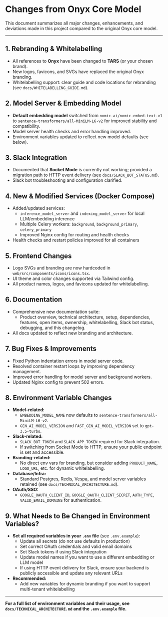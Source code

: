 # Changes from Onyx Core Model

This document summarizes all major changes, enhancements, and deviations made in this project compared to the original Onyx core model.

---

## 1. Rebranding & Whitelabelling
- All references to **Onyx** have been changed to **TARS** (or your chosen brand).
- New logos, favicons, and SVGs have replaced the original Onyx branding.
- Whitelabelling support: clear guide and code locations for rebranding (see `docs/WHITELABELLING_GUIDE.md`).

## 2. Model Server & Embedding Model
- **Default embedding model** switched from `nomic-ai/nomic-embed-text-v1` to `sentence-transformers/all-MiniLM-L6-v2` for improved stability and compatibility.
- Model server health checks and error handling improved.
- Environment variables updated to reflect new model defaults (see below).

## 3. Slack Integration
- Documented that **Socket Mode** is currently not working; provided a migration path to HTTP event delivery (see `docs/SLACK_BOT_STATUS.md`).
- Slack bot troubleshooting and configuration clarified.

## 4. New & Modified Services (Docker Compose)
- Added/updated services:
  - `inference_model_server` and `indexing_model_server` for local LLM/embedding inference
  - Multiple Celery workers: `background`, `background_primary`, `celery_primary`
  - Improved Nginx config for routing and health checks
- Health checks and restart policies improved for all containers

## 5. Frontend Changes
- Logo SVGs and branding are now hardcoded in `web/src/components/icons/icons.tsx`.
- UI theme and color changes supported via Tailwind config.
- All product names, logos, and favicons updated for whitelabelling.

## 6. Documentation
- Comprehensive new documentation suite:
  - Product overview, technical architecture, setup, dependencies, features, open items, ownership, whitelabelling, Slack bot status, debugging, and this changelog.
- All docs updated to reflect new branding and architecture.

## 7. Bug Fixes & Improvements
- Fixed Python indentation errors in model server code.
- Resolved container restart loops by improving dependency management.
- Improved error handling for model server and background workers.
- Updated Nginx config to prevent 502 errors.

## 8. Environment Variable Changes
- **Model-related:**
  - `EMBEDDING_MODEL_NAME` now defaults to `sentence-transformers/all-MiniLM-L6-v2`.
  - `GEN_AI_MODEL_VERSION` and `FAST_GEN_AI_MODEL_VERSION` set to `gpt-3.5-turbo`.
- **Slack-related:**
  - `SLACK_BOT_TOKEN` and `SLACK_APP_TOKEN` required for Slack integration.
  - If switching from Socket Mode to HTTP, ensure your public endpoint is set and accessible.
- **Branding-related:**
  - No direct env vars for branding, but consider adding `PRODUCT_NAME`, `LOGO_URL`, etc. for dynamic whitelabelling.
- **Database/Infra:**
  - Standard Postgres, Redis, Vespa, and model server variables retained (see `docs/TECHNICAL_ARCHITECTURE.md`).
- **OAuth/SSO:**
  - `GOOGLE_OAUTH_CLIENT_ID`, `GOOGLE_OAUTH_CLIENT_SECRET`, `AUTH_TYPE`, `VALID_EMAIL_DOMAINS` for authentication.

## 9. What Needs to Be Changed in Environment Variables?
- **Set all required variables in your `.env` file** (see `.env.example`):
  - Update all secrets (do not use defaults in production)
  - Set correct OAuth credentials and valid email domains
  - Set Slack tokens if using Slack integration
  - Update model names if you want to use a different embedding or LLM model
  - If using HTTP event delivery for Slack, ensure your backend is publicly accessible and update any relevant URLs
- **Recommended:**
  - Add new variables for dynamic branding if you want to support multi-tenant whitelabelling

---

**For a full list of environment variables and their usage, see `docs/TECHNICAL_ARCHITECTURE.md` and the `.env.example` file.** 